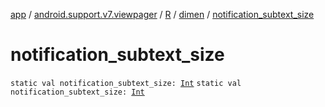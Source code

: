 [app](../../../index.md) / [android.support.v7.viewpager](../../index.md) / [R](../index.md) / [dimen](index.md) / [notification_subtext_size](./notification_subtext_size.md)

# notification_subtext_size

`static val notification_subtext_size: `[`Int`](https://kotlinlang.org/api/latest/jvm/stdlib/kotlin/-int/index.html)
`static val notification_subtext_size: `[`Int`](https://kotlinlang.org/api/latest/jvm/stdlib/kotlin/-int/index.html)